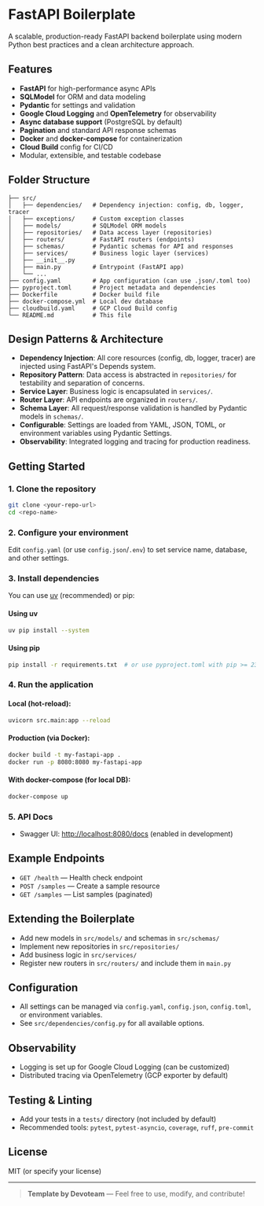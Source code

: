 # FastAPI Boilerplate

A scalable, production-ready FastAPI backend boilerplate using modern Python best practices and a clean architecture approach.

## Features
- **FastAPI** for high-performance async APIs
- **SQLModel** for ORM and data modeling
- **Pydantic** for settings and validation
- **Google Cloud Logging** and **OpenTelemetry** for observability
- **Async database support** (PostgreSQL by default)
- **Pagination** and standard API response schemas
- **Docker** and **docker-compose** for containerization
- **Cloud Build** config for CI/CD
- Modular, extensible, and testable codebase

## Folder Structure

```
├── src/
│   ├── dependencies/   # Dependency injection: config, db, logger, tracer
│   ├── exceptions/     # Custom exception classes
│   ├── models/         # SQLModel ORM models
│   ├── repositories/   # Data access layer (repositories)
│   ├── routers/        # FastAPI routers (endpoints)
│   ├── schemas/        # Pydantic schemas for API and responses
│   ├── services/       # Business logic layer (services)
│   ├── __init__.py
│   ├── main.py         # Entrypoint (FastAPI app)
│   └── ...
├── config.yaml         # App configuration (can use .json/.toml too)
├── pyproject.toml      # Project metadata and dependencies
├── Dockerfile          # Docker build file
├── docker-compose.yml  # Local dev database
├── cloudbuild.yaml     # GCP Cloud Build config
└── README.md           # This file
```

## Design Patterns & Architecture
- **Dependency Injection**: All core resources (config, db, logger, tracer) are injected using FastAPI's Depends system.
- **Repository Pattern**: Data access is abstracted in `repositories/` for testability and separation of concerns.
- **Service Layer**: Business logic is encapsulated in `services/`.
- **Router Layer**: API endpoints are organized in `routers/`.
- **Schema Layer**: All request/response validation is handled by Pydantic models in `schemas/`.
- **Configurable**: Settings are loaded from YAML, JSON, TOML, or environment variables using Pydantic Settings.
- **Observability**: Integrated logging and tracing for production readiness.

## Getting Started

### 1. Clone the repository
```sh
git clone <your-repo-url>
cd <repo-name>
```

### 2. Configure your environment
Edit `config.yaml` (or use `config.json`/`.env`) to set service name, database, and other settings.

### 3. Install dependencies
You can use [uv](https://github.com/astral-sh/uv) (recommended) or pip:

#### Using uv
```sh
uv pip install --system
```

#### Using pip
```sh
pip install -r requirements.txt  # or use pyproject.toml with pip >= 23.1
```

### 4. Run the application
#### Local (hot-reload):
```sh
uvicorn src.main:app --reload
```

#### Production (via Docker):
```sh
docker build -t my-fastapi-app .
docker run -p 8080:8080 my-fastapi-app
```

#### With docker-compose (for local DB):
```sh
docker-compose up
```

### 5. API Docs
- Swagger UI: [http://localhost:8080/docs](http://localhost:8080/docs) (enabled in development)

## Example Endpoints
- `GET /health` — Health check endpoint
- `POST /samples` — Create a sample resource
- `GET /samples` — List samples (paginated)

## Extending the Boilerplate
- Add new models in `src/models/` and schemas in `src/schemas/`
- Implement new repositories in `src/repositories/`
- Add business logic in `src/services/`
- Register new routers in `src/routers/` and include them in `main.py`

## Configuration
- All settings can be managed via `config.yaml`, `config.json`, `config.toml`, or environment variables.
- See `src/dependencies/config.py` for all available options.

## Observability
- Logging is set up for Google Cloud Logging (can be customized)
- Distributed tracing via OpenTelemetry (GCP exporter by default)

## Testing & Linting
- Add your tests in a `tests/` directory (not included by default)
- Recommended tools: `pytest`, `pytest-asyncio`, `coverage`, `ruff`, `pre-commit`

## License
MIT (or specify your license)

---

> **Template by Devoteam** — Feel free to use, modify, and contribute!

